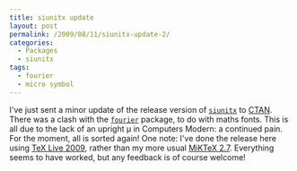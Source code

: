 ```yaml
---
title: siunitx update
layout: post
permalink: /2009/08/11/siunitx-update-2/
categories:
  - Packages
  - siunitx
tags:
  - fourier
  - micro symbol
---
```

I've just sent a minor update of the release version of [`siunitx`](https://ctan.org/pkg/siunitx) to [CTAN](https://www.ctan.org). There was a clash with the [`fourier`](https://ctan.org/pkg/fourier) package, to do with maths fonts. This is all due to the lack of an upright μ in Computers Modern: a continued pain. For the moment, all is sorted again! One note: I've done the release here using [TeX Live 2009](https://tug.org/texlive/), rather than my more usual [MiKTeX 2.7](https://www.miktex.org/). Everything seems to have worked, but any feedback is of course welcome!
